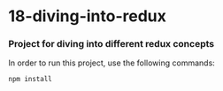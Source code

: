 # 18-diving-into-redux

### Project for diving into different redux concepts

In order to run this project, use the following commands:

`npm install`
